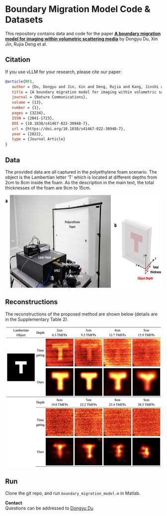 # Boundary Migration Model Code & Datasets

This repository contains data and code for the paper __[A boundary migration model for imaging within volumetric scattering media](https://www.nature.com/articles/s41467-022-30948-7)__ by Dongyu Du, Xin Jin, Rujia Deng et al. 

## Citation

If you use vLLM for your research, please cite our paper:
```bibtex
@article{RF1,
   author = {Du, Dongyu and Jin, Xin and Deng, Rujia and Kang, Jinshi and Cao, Hongkun and Fan, Yihui and Li, Zhiheng and Wang, Haoqian and Ji, Xiangyang and Song, Jingyan},
   title = {A boundary migration model for imaging within volumetric scattering media},
   journal = {Nature Communications},
   volume = {13},
   number = {1},
   pages = {3234},
   ISSN = {2041-1723},
   DOI = {10.1038/s41467-022-30948-7},
   url = {https://doi.org/10.1038/s41467-022-30948-7},
   year = {2022},
   type = {Journal Article}
}
```

## Data
The provided data are all captured in the polyethylene foam scenario. The object is the Lambertian letter ‘T’ which is located at different depths from 2cm to 8cm inside the foam. As the description in the main text, the total thicknesses of the foam are 9cm to 15cm. 

<img src="fig/Foam_scenario.jpg" width="700" height="300" style="padding-right:20px;" />

## Reconstructions

The reconstructions of the proposed method are shown below (details are in the Supplementary Table 2). 

<img src="fig/results.png"  />


## Run
Clone the git repo,  and run `boundary_migration_model.m` in Matlab.

**Contact**  
Questions can be addressed to [Dongyu Du](mailto:dudy19@mails.tsinghua.edu.cn)
